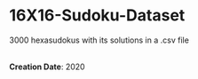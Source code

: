 # 16X16-Sudoku-Dataset
3000 hexasudokus with its solutions in a .csv file

<br>
<strong>Creation Date</strong>: 2020
